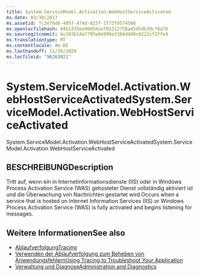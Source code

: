 ```yaml
---
title: System.ServiceModel.Activation.WebHostServiceActivated
ms.date: 03/30/2017
ms.assetid: fc3e76d8-4057-474d-815f-1f73f9574588
ms.openlocfilehash: 84b1335ee90d5dcef01212758a45d5db39cf6a76
ms.sourcegitcommit: bc293b14af795e0e999e3304dd40c0222cf2ffe4
ms.translationtype: MT
ms.contentlocale: de-DE
ms.lasthandoff: 11/26/2020
ms.locfileid: "96263021"
---
```

# <a name="systemservicemodelactivationwebhostserviceactivated"></a><span data-ttu-id="146cb-102">System.ServiceModel.Activation.WebHostServiceActivated</span><span class="sxs-lookup"><span data-stu-id="146cb-102">System.ServiceModel.Activation.WebHostServiceActivated</span></span>

<span data-ttu-id="146cb-103">System.ServiceModel.Activation.WebHostServiceActivated</span><span class="sxs-lookup"><span data-stu-id="146cb-103">System.ServiceModel.Activation.WebHostServiceActivated</span></span>  
  
## <a name="description"></a><span data-ttu-id="146cb-104">BESCHREIBUNG</span><span class="sxs-lookup"><span data-stu-id="146cb-104">Description</span></span>  

 <span data-ttu-id="146cb-105">Tritt auf, wenn ein in Internetinformationsdienste (IIS) oder in Windows Process Activation Service (WAS) gehosteter Dienst vollständig aktiviert ist und die Überwachung von Nachrichten gestartet wird.</span><span class="sxs-lookup"><span data-stu-id="146cb-105">Occurs when a service that is hosted on Internet Information Services (IIS) or Windows Process Activation Service (WAS) is fully activated and begins listening for messages.</span></span>  
  
## <a name="see-also"></a><span data-ttu-id="146cb-106">Weitere Informationen</span><span class="sxs-lookup"><span data-stu-id="146cb-106">See also</span></span>

- [<span data-ttu-id="146cb-107">Ablaufverfolgung</span><span class="sxs-lookup"><span data-stu-id="146cb-107">Tracing</span></span>](index.md)
- [<span data-ttu-id="146cb-108">Verwenden der Ablaufverfolgung zum Beheben von Anwendungsfehlern</span><span class="sxs-lookup"><span data-stu-id="146cb-108">Using Tracing to Troubleshoot Your Application</span></span>](using-tracing-to-troubleshoot-your-application.md)
- [<span data-ttu-id="146cb-109">Verwaltung und Diagnose</span><span class="sxs-lookup"><span data-stu-id="146cb-109">Administration and Diagnostics</span></span>](../index.md)
